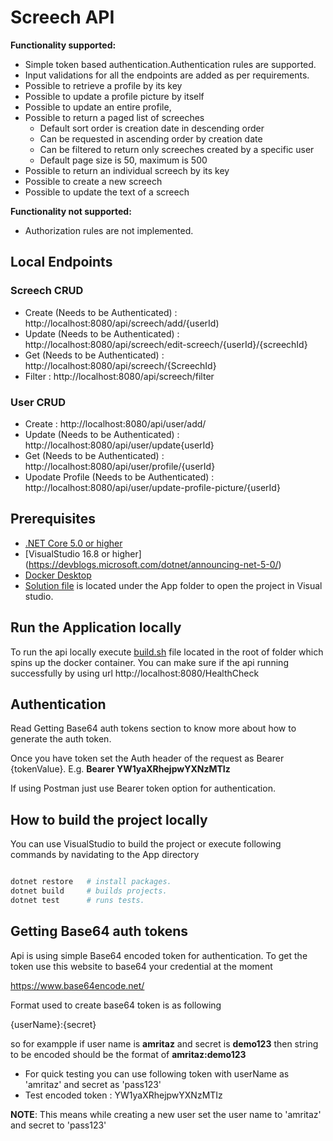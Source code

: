 # Screech API

**Functionality supported:**

 * Simple token based authentication.Authentication rules are supported.
 * Input validations for all the endpoints are added as per requirements.
 * Possible to retrieve a profile by its key
 * Possible to update a profile picture by itself
 * Possible to update an entire profile,
 * Possible to return a paged list of screeches
	* Default sort order is creation date in descending order
	* Can be requested in ascending order by creation date
	* Can be filtered to return only screeches created by a specific user
	* Default page size is 50, maximum is 500
 * Possible to return an individual screech by its key
 * Possible to create a new screech
 * Possible to update the text of a screech

**Functionality not supported:**

* Authorization rules are not implemented.

## Local Endpoints

 ### Screech CRUD

* Create (Needs to be Authenticated) : http://localhost:8080/api/screech/add/{userId)   
* Update (Needs to be Authenticated)  : http://localhost:8080/api/screech/edit-screech/{userId}/{screechId}
* Get (Needs to be Authenticated)  : http://localhost:8080/api/screech/{ScreechId}
* Filter : http://localhost:8080/api/screech/filter

### User CRUD 

* Create : http://localhost:8080/api/user/add/
* Update (Needs to be Authenticated) : http://localhost:8080/api/user/update{userId}
* Get (Needs to be Authenticated) : http://localhost:8080/api/user/profile/{userId}
* Upodate Profile   (Needs to be Authenticated) : http://localhost:8080/api/user/update-profile-picture/{userId}

## Prerequisites

- [.NET Core 5.0 or higher](https://dotnet.microsoft.com/download/dotnet-core)
- [VisualStudio 16.8 or higher] (https://devblogs.microsoft.com/dotnet/announcing-net-5-0/)
- [Docker Desktop](https://www.docker.com/products/docker-desktop)
- [Solution file](https://github.com/azirkande/ScreechApi/blob/main/App/Screechr.sln) is located under the App folder to open the project in Visual studio.


## Run the Application locally 
To run the api locally execute [build.sh](https://github.com/azirkande/ScreechApi/blob/main/build.sh) file located in the root of folder which spins up the docker container.
You can make sure if the api running successfully by using url http://localhost:8080/HealthCheck

## Authentication

Read Getting Base64 auth tokens section to know more about how to generate the auth token.

Once you have token set the Auth header of the request as Bearer {tokenValue}. E.g. **Bearer YW1yaXRhejpwYXNzMTIz**

If using Postman just use Bearer token option for authentication.

## How to build the project locally

You can use VisualStudio to build the project 
or execute following commands by navidating to the App directory

```sh

dotnet restore   # install packages.
dotnet build	 # builds projects.
dotnet test		 # runs tests. 

```


## Getting Base64 auth tokens

Api is using simple Base64 encoded token for authentication. To get the token use this website to base64 your credential at the moment

https://www.base64encode.net/

Format used to create base64 token is as following

{userName}:{secret}

so for exampple if user name is **amritaz** and secret is **demo123** then string to be encoded should be the format of **amritaz:demo123**

* For quick testing you can use following token with userName as 'amritaz' and secret as 'pass123'
* Test encoded token : YW1yaXRhejpwYXNzMTIz

**NOTE**: This means while creating a new user set the user name to 'amritaz' and secret to 'pass123'

